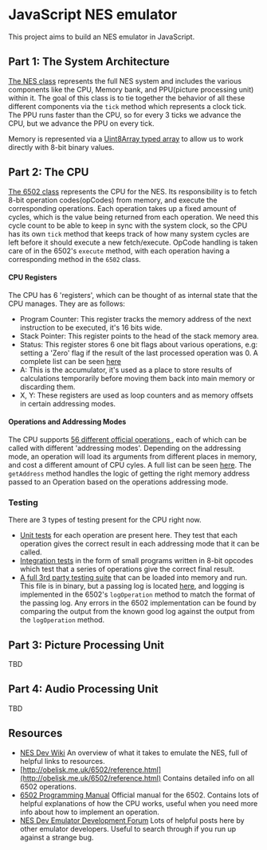 # JavaScript NES emulator
This project aims to build an NES emulator in JavaScript.

## Part 1: The System Architecture
[The NES class](js/nes.js) represents the full NES system and includes the various components like the CPU, Memory bank, and PPU(picture processing unit) within it. The goal of this class is to tie together the behavior of all these different components via the `tick` method which represents a clock tick. The PPU runs faster than the CPU, so for every 3 ticks we advance the CPU, but we advance the PPU on every tick.

Memory is represented via a [Uint8Array typed array](https://developer.mozilla.org/en-US/docs/Web/JavaScript/Typed_arrays) to allow us to work directly with 8-bit binary values.

## Part 2: The CPU
[The 6502 class](js/6502.js) represents the CPU for the NES. Its responsibility is to fetch 8-bit operation codes(opCodes) from memory, and execute the corresponding operations. Each operation takes up a fixed amount of cycles, which is the value being returned from each operation. We need this cycle count to be able to keep in sync with the system clock, so the CPU has its own `tick` method that keeps track of how many system cycles are left before it should execute a new fetch/execute. OpCode handling is taken care of in the 6502's `execute` method, with each operation having a corresponding method in the `6502` class.

#### CPU Registers
The CPU has 6 'registers', which can be thought of as internal state that the CPU manages. They are as follows:
- Program Counter: This register tracks the memory address of the next instruction to be executed, it's 16 bits wide.
- Stack Pointer: This register points to the head of the stack memory area.
- Status: This register stores 6 one bit flags about various operations, e.g: setting a 'Zero' flag if the result of the last processed operation was 0. A complete list can be seen [here](https://wiki.nesdev.com/w/index.php/Status_flags)
- A: This is the accumulator, it's used as a place to store results of calculations temporarily before moving them back into main memory or discarding them.
- X, Y: These registers are used as loop counters and as memory offsets in certain addressing modes.

#### Operations and Addressing Modes
The CPU supports [ 56 different official operations ]( http://obelisk.me.uk/6502/reference.html ), each of which can be called with different 'addressing modes'. Depending on the addressing mode, an operation will load its arguments from different places in memory, and cost a different amount of CPU cyles. A full list can be seen [here]( http://obelisk.me.uk/6502/addressing.html#IMM ). The `getAddress` method handles the logic of getting the right memory address passed to an Operation based on the operations addressing mode.

### Testing
There are 3 types of testing present for the CPU right now.
- [Unit tests]( ./js/test_ops.js ) for each operation are present here. They test that each operation gives the correct result in each addressing mode that it can be called.
- [Integration tests]( ./js/test_nes.js ) in the form of small programs written in 8-bit opcodes which test that a series of operations give the correct final result.
- [A full 3rd party testing suite](nestest.nes) that can be loaded into memory and run. This file is in binary, but a passing log is located [here]( ./js/testLog.js ), and logging is implemented in the 6502's `logOperation` method to match the format of the passing log. Any errors in the 6502 implementation can be found by comparing the output from the known good log against the output from the `logOperation` method.

## Part 3: Picture Processing Unit
TBD

## Part 4: Audio Processing Unit
TBD

## Resources
- [NES Dev Wiki](https://wiki.nesdev.org/w/index.php?title=Programming_guide) An overview of what it takes to emulate the NES, full of helpful links to resources.
- [http://obelisk.me.uk/6502/reference.html](http://obelisk.me.uk/6502/reference.html) Contains detailed info on all 6502 operations.
- [6502 Programming Manual](http://users.telenet.be/kim1-6502/6502/proman.html) Official manual for the 6502. Contains lots of helpful explanations of how the CPU works, useful when you need more info about how to implement an operation.
- [NES Dev Emulator Development Forum](http://forums.nesdev.com/viewforum.php?f=3) Lots of helpful posts here by other emulator developers. Useful to search through if you run up against a strange bug.
